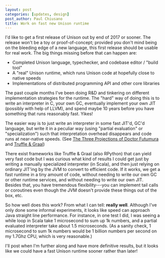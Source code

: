 ```yaml
---
layout: post
categories: [updates, design]
post_author: Paul Chiusano
title: Work on fast new Unison runtime
---
```


I'd like to get a first release of Unison out by end of 2017 or sooner. The release won't be a toy or proof-of-concept; provided you don't mind being on the bleeding edge of a new language, this first release should be usable for real work. The big things missing before that can happen are:

* Completed Unison language, typechecker, and codebase editor / "build tool"
* A "real" Unison runtime, which runs Unison code at hopefully close to native speeds
* Implementations of distributed programming API and other core libraries

The past couple months I've been doing R&D and tinkering on different implementation strategies for the runtime. The "hard" way of doing this is to write an interpreter in C, your own GC, eventually implement your own JIT (possibly with help of LLVM), and spend maybe 10 years before you have something that runs reasonably fast. Yikes!

The easier way is to just write an interpreter in some fast JIT'd, GC'd language, but write it in a peculiar way (using "partial evaluation" or "specialization") such that interpretation overhead disappears and code runs at near-native speeds. (See [The Three Projections of Doctor Futumura](http://blog.sigfpe.com/2009/05/three-projections-of-doctor-futamura.html) and [Truffle & Graal](https://blog.plan99.net/graal-truffle-134d8f28fb69))

There exist frameworks like Truffle & Graal (also RPython) that can yield very fast code but I was curious what kind of results I could get just by writing a manually specialized interpreter (in Scala), and then just relying on ordinary JIT'ing by the JVM to convert to efficient code. If it works, we get a fast runtime in a tiny amount of code, without needing to write our own GC or other runtime services, and without needing to write our own JIT. Besides that, you have tremendous flexibility---you can implement tail calls or coroutines even though the JVM doesn't provide these things out of the box, etc.

So how well does this work? From what I can tell: __really well__. Although I've only done some informal experiments, it looks like speed can approach Java straight line performance. For instance, in one test I did, I was seeing a while loop in Scala take 1 microsecond to sum up 1k numbers, and a partial evaluated interpreter take about 1.5 microseconds. (As a sanity check, 1 microsecond to sum 1k numbers would be 1 billion numbers per second on my 1.7Ghz CPU, which is very reasonable.)

I'll post when I'm further along and have more definitive results, but it looks like we could have a fast Unison runtime sooner rather than later!
